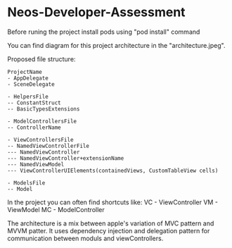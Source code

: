 # Neos-Developer-Assessment

Before runing the project install pods using
"pod install"
command

You can find diagram for this project architecture in the "architecture.jpeg".

Proposed file structure:
```
ProjectName
- AppDelegate
- SceneDelegate

- HelpersFile
-- ConstantStruct
-- BasicTypesExtensions

- ModelControllersFile
-- ControllerName

- ViewControllersFile
-- NamedViewControllerFile
--- NamedViewController
--- NamedViewController+extensionName
--- NamedViewModel
--- ViewControllerUIElements(containedViews, CustomTableView cells)

- ModelsFile
-- Model
```

In the project you can often find shortcuts like:
VC - ViewController
VM - ViewModel
MC - ModelController

The architecture is a mix between apple's variation of MVC pattern and MVVM patter.
It uses dependency injection and delegation pattern for communication between moduls and viewControllers.
